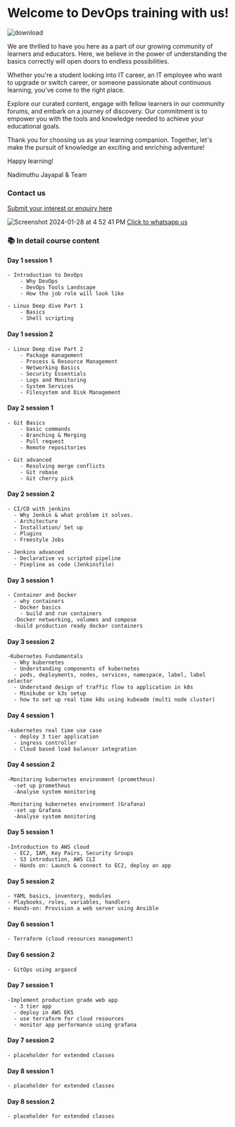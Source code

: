 
# Welcome to DevOps training with us!

![download](https://github.com/naditraining/naditraining.github.io/assets/157560787/752e5106-775c-459c-9c8d-29d9a085d37d)

We are thrilled to have you here as a part of our growing community of learners and educators. Here, we believe in the power of understanding the basics correctly will open doors to endless possibilities.

Whether you're a student looking into IT career, an IT employee who want to upgrade or switch career, or someone passionate about continuous learning, you've come to the right place. 

Explore our curated content, engage with fellow learners in our community forums, and embark on a journey of discovery. Our commitment is to empower you with the tools and knowledge needed to achieve your educational goals.

Thank you for choosing us as your learning companion. Together, let's make the pursuit of knowledge an exciting and enriching adventure!

Happy learning!

Nadimuthu Jayapal & Team

### Contact us

[Submit your interest or enquiry here](https://naditraining.aidaform.com/registration)

![Screenshot 2024-01-28 at 4 52 41 PM](https://github.com/naditraining/naditraining.github.io/assets/157560787/5cc07fbc-7b17-4c84-be88-72bf92ba5d8a) [Click to whatsapp us](https://wa.me/919095119073)

### 📚 In detail course content

#### Day 1 session 1

    - Introduction to DevOps
        - Why DevOps
        - DevOps Tools Landscape
        - How the job role will look like
        
    - Linux Deep dive Part 1
        - Basics
        - Shell scripting    

#### Day 1 session 2

    - Linux Deep dive Part 2
        - Package management
        - Process & Resource Management
        - Networking Basics
        - Security Essentials
        - Logs and Monitoring
        - System Services
        - Filesystem and Disk Management
         
#### Day 2 session 1
   
    - Git Basics
        - basic commands
        - Branching & Merging
        - Pull request  
        - Remote repositories
    
    - Git advanced
        - Resolving merge conflicts
        - Git rebase
        - Git cherry pick    
          
#### Day 2 session 2
    
    - CI/CD with jenkins
      - Why Jenkin & what problem it solves.
      - Architecture
      - Installation/ Set up 
      - Plugins 
      - Freestyle Jobs

    - Jenkins advanced  
      - Declarative vs scripted pipeline
      - Piepline as code (Jenkinsfile)
           
#### Day 3 session 1
 
    - Container and Docker
      - why containers
      - Docker basics
        - build and run containers
      -Docker networking, volumes and compose
      -build production ready docker containers

#### Day 3 session 2
     
    -Kubernetes Fundamentals
      - Why kubernetes
      - Understanding components of kubernetes
      - pods, deployments, nodes, services, namespace, label, label selector
      - Understand design of traffic flow to application in k8s
      - Minikube or k3s setup
      - how to set up real time k8s using kubeadm (multi node cluster)
    
#### Day 4 session 1
   
    -kubernetes real time use case
      - deploy 3 tier application 
      - ingress controller
      - Cloud based load balancer integration

#### Day 4 session 2
   
    -Monitoring kubernetes environment (prometheus)
      -set up prometheus 
      -Analyse system monitoring

    -Monitoring kubernetes environment (Grafana)
      -set up Grafana 
      -Analyse system monitoring

#### Day 5 session 1

    -Introduction to AWS cloud 
      - EC2, IAM, Key Pairs, Security Groups
      - S3 introduction, AWS CLI
      - Hands on: Launch & connect to EC2, deploy an app

#### Day 5 session 2

    - YAML basics, inventory, modules
    - Playbooks, roles, variables, handlers
    - Hands-on: Provision a web server using Ansible

#### Day 6 session 1
  
    - Terraform (cloud resources management)

#### Day 6 session 2
  
    - GitOps using argaocd

#### Day 7 session 1

    -Implement production grade web app
      - 3 tier app
      - deploy in AWS EKS
      - use terraform for cloud resources
      - monitor app performance using grafana

#### Day 7 session 2
    - placeholder for extended classes

#### Day 8 session 1
    - placeholder for extended classes  

#### Day 8 session 2
    - placeholder for extended classes  
